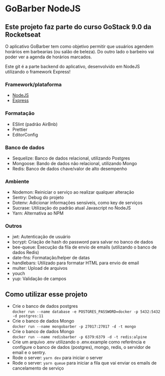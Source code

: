 # GoBarber NodeJS
## Este projeto faz parte do curso GoStack 9.0 da Rocketseat

O aplicativo GoBarber tem como objetivo permitir que usuários agendem horários em barbearias (ou salão de beleza). Do outro lado o barbeiro vai poder ver a agenda de horários marcados.

Este git é a parte backend do aplicativo, desenvolvido em NodeJS utilizando o framework Express!

### Framework/plataforma
- [NodeJS](https://nodejs.org)
- [Express](https://expressjs.com)

### Formatação
- ESlint (padrão AirBnb)
- Prettier
- EditorConfig

### Banco de dados
- Sequelize: Banco de dados relacional, utilizando Postgres
- Mongoose: Bando de dados não relacional, utilizando Mongo
- Redis: Banco de dados chave/valor de alto desempenho

### Ambiente
- Nodemon: Reiniciar o serviço ao realizar qualquer alteração
- Sentry: Debug do projeto
- Dotenv: Adicionar informações sensíveis, como key de serviços
- Sucrase: Utilização do padrão atual Javascript no NodeJS
- Yarn: Alternativa ao NPM

### Outros
- jwt: Autenticação de usuário
- bcrypt: Criação de hash do password para salvar no banco de dados
- bee-queue: Execução da fila de envio de emails (utilizando o banco de dados Redis)
- date-fns: Formatação/helper de datas
- handlebars: Utilizado para formatar HTML para envio de email
- multer: Upload de arquivos
- youch
- yup: Validação de campos

## Como utilizar esse projeto
- Crie o banco de dados postgres  
`docker run --name database -e POSTGRES_PASSWORD=docker -p 5432:5432 -d postgres:11`
- Crie o banco de dados Mongo  
`docker run --name mongobarber -p 27017:27017 -d -t mongo`
- Crie o banco de dados Mongo  
`docker run --name redisbarber -p 6379:6379 -d -t redis:alpine`
- Crie um arquivo .env utilizando o .env.example como referência e configure o banco de dados (postgres), mongo, redis, o servidor de email e o sentry.
- Rode o server: `yarn dev` para iniciar o server
- Rode o server: `yarn queue` para iniciar a fila que vai enviar os emails de cancelamento de serviço
